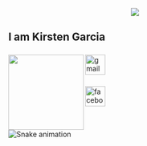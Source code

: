 <p align="center">
  <img src="https://capsule-render.vercel.app/api?type=waving&height=300&color=gradient&text=Hi%20everyone!"/>
</p>

<h2 align="left">I am Kirsten Garcia</h2>

###

<img align="left" height="150" src="https://i.imgflip.com/65efzo.gif"  />

###

<div align="left">
  <img src="https://img.shields.io/static/v1?message=Gmail&logo=gmail&label=&color=D14836&logoColor=white&labelColor=&style=for-the-badge" height="40" alt="gmail logo"  />
</div>

###

<div align="left">
  <img src="https://img.shields.io/static/v1?message=Facebook&logo=facebook&label=&color=1877F2&logoColor=white&labelColor=&style=for-the-badge" height="40" alt="facebook logo"  />
</div>

###

<br clear="both">

<img src="https://raw.githubusercontent.com/Garcia-Kirsten/Garcia-Kirsten/output/snake.svg" alt="Snake animation" />

###
